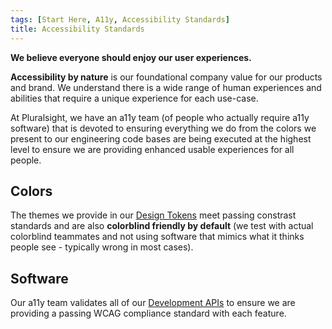 ```yaml
---
tags: [Start Here, A11y, Accessibility Standards]
title: Accessibility Standards
---
```


<strong>
  <p className="page-subheadline size-xl" markdown="1">
    We believe everyone should enjoy our user experiences.
  </p>
</strong>

**Accessibility by nature** is our foundational company value for our products and brand. We understand there is a wide range of human experiences and abilities that require a unique experience for each use-case.

At Pluralsight, we have an a11y team (of people who actually require a11y software) that is devoted to ensuring everything we do from the colors we present to our engineering code bases are being executed at the highest level to ensure we are providing enhanced usable experiences for all people.

## Colors

The themes we provide in our [Design Tokens](../development/tokens/intro.md) meet passing constrast standards and are also **colorblind friendly by default** (we test with actual colorblind teammates and not using software that mimics what it thinks people see - typically wrong in most cases).

## Software

Our a11y team validates all of our [Development APIs](../development/getting-started/installation.md) to ensure we are providing a passing WCAG compliance standard with each feature.
